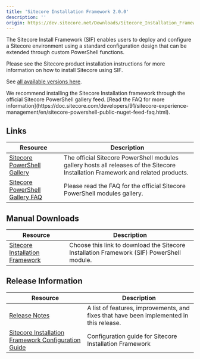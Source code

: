 ```yaml
---
title: 'Sitecore Installation Framework 2.0.0'
description: ''
origin: https://dev.sitecore.net/Downloads/Sitecore_Installation_Framework/2x/Sitecore_Installation_Framework_200
---
```


The Sitecore Install Framework (SIF) enables users to deploy and configure a Sitecore environment using a standard configuration design that can be extended through custom PowerShell functions.

Please see the Sitecore product installation instructions for more information on how to install Sitecore using SIF.

See [all available versions here](/downloads/Sitecore_Installation_Framework).

  <Alert variant='warning' mb={4}>
    <AlertIcon />
    We recommend installing the Sitecore Installation framework through the official Sitecore PowerShell gallery feed. [Read the FAQ for more information](https://doc.sitecore.com/developers/91/sitecore-experience-management/en/sitecore-powershell-public-nuget-feed-faq.html).
  </Alert>


## Links

| Resource                                                                                                                                                               | Description                                                                                                                      |
| ---------------------------------------------------------------------------------------------------------------------------------------------------------------------- | -------------------------------------------------------------------------------------------------------------------------------- |
| [Sitecore PowerShell Gallery](https://cloudsmith.io/~sitecore/repos/resources/packages/)                                                                               | The official Sitecore PowerShell modules gallery hosts all releases of the Sitecore Installation Framework and related products. |
| [Sitecore PowerShell Gallery FAQ](https://doc.sitecore.net/sitecore_experience_platform/developing/developing_with_sitecore/sitecore_powershell_public_nuget_feed_faq) | Please read the FAQ for the official Sitecore PowerShell modules gallery.                                                        |

## Manual Downloads

| Resource                                                                                                                                                                                                                     | Description                                                                               |
| ---------------------------------------------------------------------------------------------------------------------------------------------------------------------------------------------------------------------------- | ----------------------------------------------------------------------------------------- |
| [Sitecore Installation Framework](https://scdp.blob.core.windows.net/downloads/Sitecore%20Installation%20Framework/2x/Sitecore%20Installation%20Framework%20200/Secure/SitecoreInstallFramework%202.0.0%20rev.%20181026.zip) | Choose this link to download the Sitecore Installation Framework (SIF) PowerShell module. |

## Release Information

| Resource                                                                                                                                                                                                                                                  | Description                                                                             |
| --------------------------------------------------------------------------------------------------------------------------------------------------------------------------------------------------------------------------------------------------------- | --------------------------------------------------------------------------------------- |
| [Release Notes](/downloads/Sitecore_Installation_Framework/2x/Sitecore_Installation_Framework_200/Release_Notes)                                                                                                                                          | A list of features, improvements, and fixes that have been implemented in this release. |
| [Sitecore Installation Framework Configuration Guide](https://scdp.blob.core.windows.net/downloads/Sitecore%20Installation%20Framework/2x/Sitecore%20Installation%20Framework%20200/Secure/Sitecore-Installation-Framework-Configuration-Guide-2.0.0.pdf) | Configuration guide for Sitecore Installation Framework                                 |
